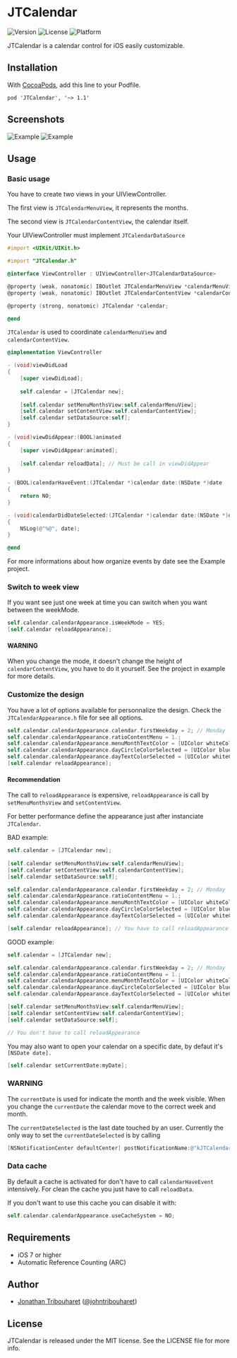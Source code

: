 # JTCalendar

![Version](https://img.shields.io/cocoapods/v/JTCalendar.svg)
![License](https://img.shields.io/cocoapods/l/JTCalendar.svg)
![Platform](https://img.shields.io/cocoapods/p/JTCalendar.svg)

JTCalendar is a calendar control for iOS easily customizable.

## Installation

With [CocoaPods](http://cocoapods.org/), add this line to your Podfile.

    pod 'JTCalendar', '~> 1.1'

## Screenshots

![Example](./Screens/example.gif "Example View")
![Example](./Screens/example.png "Example View")

## Usage

### Basic usage

You have to create two views in your UIViewController.

The first view is `JTCalendarMenuView`, it represents the months.

The second view is `JTCalendarContentView`, the calendar itself.

Your UIViewController must implement `JTCalendarDataSource`

```objective-c
#import <UIKit/UIKit.h>

#import "JTCalendar.h"

@interface ViewController : UIViewController<JTCalendarDataSource>

@property (weak, nonatomic) IBOutlet JTCalendarMenuView *calendarMenuView;
@property (weak, nonatomic) IBOutlet JTCalendarContentView *calendarContentView;

@property (strong, nonatomic) JTCalendar *calendar;

@end
```

`JTCalendar` is used to coordinate `calendarMenuView` and `calendarContentView`.

```objective-c
@implementation ViewController

- (void)viewDidLoad
{
    [super viewDidLoad];
        
    self.calendar = [JTCalendar new];
    
    [self.calendar setMenuMonthsView:self.calendarMenuView];
    [self.calendar setContentView:self.calendarContentView];
    [self.calendar setDataSource:self];
}

- (void)viewDidAppear:(BOOL)animated
{
    [super viewDidAppear:animated];
    
    [self.calendar reloadData]; // Must be call in viewDidAppear
}

- (BOOL)calendarHaveEvent:(JTCalendar *)calendar date:(NSDate *)date
{
    return NO;
}

- (void)calendarDidDateSelected:(JTCalendar *)calendar date:(NSDate *)date
{
    NSLog(@"%@", date);
}

@end

```

For more informations about how organize events by date see the Example project.

### Switch to week view

If you want see just one week at time you can switch when you want between the weekMode.

```objective-c
self.calendar.calendarAppearance.isWeekMode = YES;
[self.calendar reloadAppearance];
```

#### WARNING

When you change the mode, it doesn't change the height of `calendarContentView`, you have to do it yourself.
See the project in example for more details.

### Customize the design

You have a lot of options available for personnalize the design.
Check the `JTCalendarAppearance.h` file for see all options.

```objective-c
self.calendar.calendarAppearance.calendar.firstWeekday = 2; // Monday
self.calendar.calendarAppearance.ratioContentMenu = 1.;
self.calendar.calendarAppearance.menuMonthTextColor = [UIColor whiteColor];
self.calendar.calendarAppearance.dayCircleColorSelected = [UIColor blueColor];
self.calendar.calendarAppearance.dayTextColorSelected = [UIColor whiteColor];
[self.calendar reloadAppearance];
```

#### Recommendation

The call to `reloadAppearance` is expensive, `reloadAppearance` is call by `setMenuMonthsView` and `setContentView`.

For better performance define the appearance just after instanciate `JTCalendar`.

BAD example:
```objective-c
self.calendar = [JTCalendar new];
    
[self.calendar setMenuMonthsView:self.calendarMenuView];
[self.calendar setContentView:self.calendarContentView];
[self.calendar setDataSource:self];

self.calendar.calendarAppearance.calendar.firstWeekday = 2; // Monday
self.calendar.calendarAppearance.ratioContentMenu = 1.;
self.calendar.calendarAppearance.menuMonthTextColor = [UIColor whiteColor];
self.calendar.calendarAppearance.dayCircleColorSelected = [UIColor blueColor];
self.calendar.calendarAppearance.dayTextColorSelected = [UIColor whiteColor];

[self.calendar reloadAppearance]; // You have to call reloadAppearance
```

GOOD example:
```objective-c
self.calendar = [JTCalendar new];

self.calendar.calendarAppearance.calendar.firstWeekday = 2; // Monday
self.calendar.calendarAppearance.ratioContentMenu = 1.;
self.calendar.calendarAppearance.menuMonthTextColor = [UIColor whiteColor];
self.calendar.calendarAppearance.dayCircleColorSelected = [UIColor blueColor];
self.calendar.calendarAppearance.dayTextColorSelected = [UIColor whiteColor];

[self.calendar setMenuMonthsView:self.calendarMenuView];
[self.calendar setContentView:self.calendarContentView];
[self.calendar setDataSource:self];

// You don't have to call reloadAppearance
```

You may also want to open your calendar on a specific date, by defaut it's `[NSDate date].`
```objective-c
[self.calendar setCurrentDate:myDate];
```

### WARNING

The `currentDate` is used for indicate the month and the week visible. When you change the `currentDate` the calendar move to the correct week and month.

The `currentDateSelected` is the last date touched by an user. Currently the only way to set the `currentDateSelected` is by calling
```objective-c
[NSNotificationCenter defaultCenter] postNotificationName:@"kJTCalendarDaySelected" object:date];
```

### Data cache

By default a cache is activated for don't have to call `calendarHaveEvent` intensively. For clean the cache you just have to call `reloadData`.

If you don't want to use this cache you can disable it with:
```objective-c
self.calendar.calendarAppearance.useCacheSystem = NO;
```

## Requirements

- iOS 7 or higher
- Automatic Reference Counting (ARC)

## Author

- [Jonathan Tribouharet](https://github.com/jonathantribouharet) ([@johntribouharet](https://twitter.com/johntribouharet))

## License

JTCalendar is released under the MIT license. See the LICENSE file for more info.
